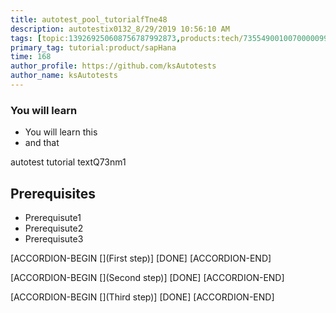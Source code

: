 ```yaml
---
title: autotest_pool_tutorialfTne48
description: autotestix0132_8/29/2019 10:56:10 AM
tags: [topic:139269250608756787992873,products:tech/73554900100700000996,tutorial:experience/advanced]
primary_tag: tutorial:product/sapHana
time: 168
author_profile: https://github.com/ksAutotests
author_name: ksAutotests
---
```

### You will learn
- You will learn this
- and that

autotest tutorial textQ73nm1

## Prerequisites
- Prerequisute1
- Prerequisute2
- Prerequisute3

[ACCORDION-BEGIN [](First step)]
[DONE]
[ACCORDION-END]

[ACCORDION-BEGIN [](Second step)]
[DONE]
[ACCORDION-END]

[ACCORDION-BEGIN [](Third step)]
[DONE]
[ACCORDION-END]

